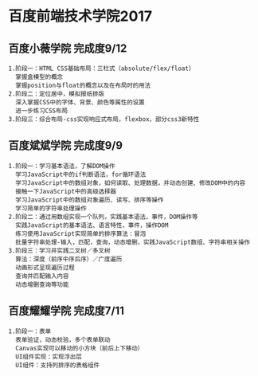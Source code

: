 # 百度前端技术学院2017
## 百度小薇学院  完成度9/12 
    1.阶段一：HTML CSS基础布局：三栏式（absolute/flex/float）   
      掌握盒模型的概念
      掌握position与float的概念以及在布局时的用法
    2.阶段二：定位居中，模拟报纸排版
      深入掌握CSS中的字体、背景、颜色等属性的设置
      进一步练习CSS布局
    3.阶段三：综合布局-css实现响应式布局，flexbox，部分css3新特性
## 百度斌斌学院 完成度9/9
    1.阶段一：学习基本语法，了解DOM操作
      学习JavaScript中的if判断语法，for循环语法
      学习JavaScript中的数组对象，如何读取、处理数据，并动态创建、修改DOM中的内容
      接触一下JavaScript中的高级选择器
      学习JavaScript中的数组对象遍历、读写、排序等操作
      学习简单的字符串处理操作
    2.阶段二：通过用数组实现一个队列，实践基本语法，事件，DOM操作等
      实践JavaScript的基本语法、语言特性，事件，操作DOM
      练习使用JavaScript实现简单的排序算法：冒泡
      批量字符串处理-输入，匹配，查询，动态增删，实践JavaScript数组、字符串相关操作
    3.阶段三：学习并实践二叉树／多叉树
      算法：深度（前序中序后序）／广度遍历
      动画形式呈现遍历过程
      查询并匹配输入内容
      动态增删查询等功能
## 百度耀耀学院 完成度7/11
    1.阶段一：表单
      表单验证，动态校验，多个表单联动
      Canvas实现可以移动的小方块（前后上下移动）
      UI组件实现：实现浮出层
      UI组件：支持列排序的表格组件
      